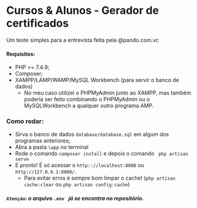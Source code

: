# Cursos & Alunos - Gerador de certificados
Um teste simples para a entrevista feita pela @pando.com.vc
#### Requisitos:
- PHP >= 7.4.9;
- Composer;
- XAMPP/LAMP/WAMP/MySQL Workbench (para servir o banco de dados)
    - No meu caso utilizei o PHPMyAdmin junto ao XAMPP, mas também poderia ser feito combinando o PHPMyAdmin ou o MySQLWorkbench a qualquer outro programa AMP.
### Como rodar:
- Sirva o banco de dados ``` database/database.sql ``` em algum dos programas anteriores;
- Abra a pasta ``` \app ``` no terminal
- Rode o comando ``` composer install ``` e depois o comando ``` php artisan serve```
- E pronto! É só acessar o ``` http:://localhost:8000 ``` ou ``` http://127.0.0.1:8000/ ```.
    - Para evitar erros é sempre bom limpar o cache! (``` php artisan cache:clear ``` ou ``` php artisan config:cache ```)

##### `Atenção`: o arquivo ```.env ``` já se encontra no repositório.
